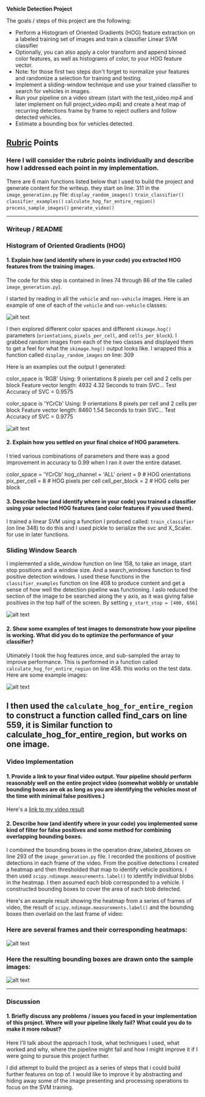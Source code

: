 
**Vehicle Detection Project**

The goals / steps of this project are the following:

* Perform a Histogram of Oriented Gradients (HOG) feature extraction on a labeled training set of images and train a classifier Linear SVM classifier
* Optionally, you can also apply a color transform and append binned color features, as well as histograms of color, to your HOG feature vector. 
* Note: for those first two steps don't forget to normalize your features and randomize a selection for training and testing.
* Implement a sliding-window technique and use your trained classifier to search for vehicles in images.
* Run your pipeline on a video stream (start with the test_video.mp4 and later implement on full project_video.mp4) and create a heat map of recurring detections frame by frame to reject outliers and follow detected vehicles.
* Estimate a bounding box for vehicles detected.

[//]: # (Image References)
[image1]: ./writeup/car_not_car.png
[image2]: ./writeup/HOG_example.png
[image3]: ./writeup/sliding_windows.jpg
[image4]: ./writeup/sliding_window.png
[image5]: ./writeup/bboxes_and_heat.png
[image7]: ./writeup/output_bboxes.png
[video1]: ./out_project_video.mp4

## [Rubric](https://review.udacity.com/#!/rubrics/513/view) Points
### Here I will consider the rubric points individually and describe how I addressed each point in my implementation.  

There are 6 main functions listed below that I used to build the project and generate content for the writeup. they start on line: 311 in the `image_generation.py` file:
    `display_random_images()`
    `train_classifier()`
    `classifier_examples()`
    `calculate_hog_for_entire_region()`
    `process_sample_images()`
    `generate_video()`

---
### Writeup / README

### Histogram of Oriented Gradients (HOG)

#### 1. Explain how (and identify where in your code) you extracted HOG features from the training images.

The code for this step is contained in lines 74 through 86 of the file called `image_generation.py`).

I started by reading in all the `vehicle` and `non-vehicle` images.  Here is an example of one of each of the `vehicle` and `non-vehicle` classes:

![alt text][image1]

I then explored different color spaces and different `skimage.hog()` parameters (`orientations`, `pixels_per_cell`, and `cells_per_block`).
I grabbed random images from each of the two classes and displayed them to get a feel for what the `skimage.hog()` output looks like.
I wrapped this a function called `display_random_images` on line: 309

Here is an examples out the output I generated:

color_space is 'RGB'
Using: 9 orientations 8 pixels per cell and 2 cells per block
Feature vector length: 4932
4.32 Seconds to train SVC...
Test Accuracy of SVC =  0.9575

color_space is 'YCrCb'
Using: 9 orientations 8 pixels per cell and 2 cells per block
Feature vector length: 8460
1.54 Seconds to train SVC...
Test Accuracy of SVC =  0.9775

![alt text][image2]

#### 2. Explain how you settled on your final choice of HOG parameters.

I tried various combinations of parameters and there was a good improvement in accuracy to 0.99 when I ran it over the entire dataset.

color_space = 'YCrCb'
hog_channel = 'ALL'
orient = 9  # HOG orientations
pix_per_cell = 8  # HOG pixels per cell
cell_per_block = 2  # HOG cells per block


#### 3. Describe how (and identify where in your code) you trained a classifier using your selected HOG features (and color features if you used them).

I trained a linear SVM using a function I produced called: `train_classifier` (on line 348) to do this and I used pickle to serialize the svc and X_Scaler.
for use in later functions.

### Sliding Window Search

I implemented a slide_window function on line 158, to take an image, start stop positions and a window size.  And a search_windows function to find positive detection windows.
I used these functions in the `classifier_examples` function on line 408 to produce content and get a sense of how well the detection pipeline was functioning. I aslo reduced the section of the image
to be searched along the y axis, as it was giving false positives in the top half of the screen. By setting `y_start_stop = [400, 656]`

![alt text][image3]

#### 2. Show some examples of test images to demonstrate how your pipeline is working.  What did you do to optimize the performance of your classifier?

Utimately I took the hog features once, and sub-sampled the array to improve performance. This is performed in a function called `calculate_hog_for_entire_region` on line 458. this works on
the test data. Here are some example images:

![alt text][image4]

I then used the `calculate_hog_for_entire_region` to construct a function called find_cars on line 559, it is Similar function to calculate_hog_for_entire_region, but works on one image.
---

### Video Implementation

#### 1. Provide a link to your final video output.  Your pipeline should perform reasonably well on the entire project video (somewhat wobbly or unstable bounding boxes are ok as long as you are identifying the vehicles most of the time with minimal false positives.)
Here's a [link to my video result](./out_project_video.mp4)


#### 2. Describe how (and identify where in your code) you implemented some kind of filter for false positives and some method for combining overlapping bounding boxes.


I combined the bounding boxes in the operation draw_labeled_bboxes on line 293 of the `image_generation.py` file. I recorded the positions of positive detections in each frame of the video.  From the positive detections I created a heatmap and then thresholded that map to identify vehicle positions.  I then used `scipy.ndimage.measurements.label()` to identify individual blobs in the heatmap.  I then assumed each blob corresponded to a vehicle.  I constructed bounding boxes to cover the area of each blob detected.

Here's an example result showing the heatmap from a series of frames of video, the result of `scipy.ndimage.measurements.label()` and the bounding boxes then overlaid on the last frame of video:

### Here are several frames and their corresponding heatmaps:

![alt text][image5]

### Here the resulting bounding boxes are drawn onto the sample images:
![alt text][image7]


---

### Discussion

#### 1. Briefly discuss any problems / issues you faced in your implementation of this project.  Where will your pipeline likely fail?  What could you do to make it more robust?

Here I'll talk about the approach I took, what techniques I used, what worked and why, where the pipeline might fail and how I might improve it if I were going to pursue this project further.  

I did attempt to build the project as a series of steps that i could build further features on top of. I would like to improve it by abstracting and hiding away
some of the image presenting and processing operations to focus on the SVM training.
